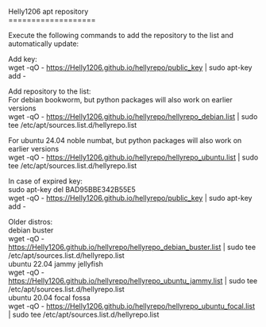 Helly1206 apt repository<br>
===================<br>

Execute the following commands to add the repository to the list and automatically update:<br>

Add key:<br>
wget -qO - https://Helly1206.github.io/hellyrepo/public_key | sudo apt-key add -<br>

Add repository to the list:<br>
For debian bookworm, but python packages will also work on earlier versions<br>
wget -qO - https://Helly1206.github.io/hellyrepo/hellyrepo_debian.list | sudo tee /etc/apt/sources.list.d/hellyrepo.list<br>

For ubuntu 24.04 noble numbat, but python packages will also work on earlier versions<br>
wget -qO - https://Helly1206.github.io/hellyrepo/hellyrepo_ubuntu.list | sudo tee /etc/apt/sources.list.d/hellyrepo.list<br>

In case of expired key:<br>
sudo apt-key del BAD95BBE342B55E5<br>
wget -qO - https://Helly1206.github.io/hellyrepo/public_key | sudo apt-key add -<br>

Older distros:<br>
debian buster<br>
wget -qO - https://Helly1206.github.io/hellyrepo/hellyrepo_debian_buster.list | sudo tee /etc/apt/sources.list.d/hellyrepo.list<br>
ubuntu 22.04 jammy jellyfish<br>
wget -qO - https://Helly1206.github.io/hellyrepo/hellyrepo_ubuntu_jammy.list | sudo tee /etc/apt/sources.list.d/hellyrepo.list<br>
ubuntu 20.04 focal fossa<br>
wget -qO - https://Helly1206.github.io/hellyrepo/hellyrepo_ubuntu_focal.list | sudo tee /etc/apt/sources.list.d/hellyrepo.list<br>
